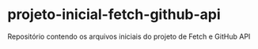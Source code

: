 # projeto-inicial-fetch-github-api
Repositório contendo os arquivos iniciais do projeto de Fetch e GitHub API

